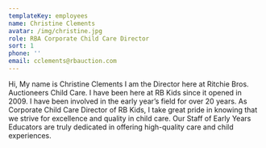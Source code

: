 ```yaml
---
templateKey: employees
name: Christine Clements
avatar: /img/christine.jpg
role: RBA Corporate Child Care Director
sort: 1
phone: ''
email: cclements@rbauction.com
---
```


Hi, My name is Christine Clements I am the Director here at Ritchie Bros. Auctioneers Child Care. I have been here at RB Kids since it opened in 2009. I have been involved in the early year’s field for over 20 years. As Corporate Child Care Director of  RB Kids, I take great pride in knowing that we strive for excellence and quality in child care. Our Staff of Early Years Educators are truly dedicated in offering high-quality care and child experiences.
